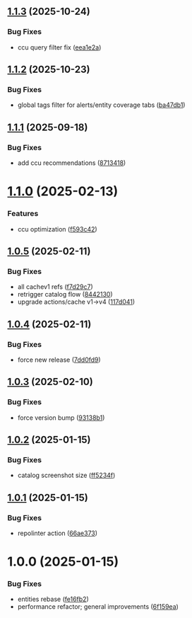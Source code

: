 ## [1.1.3](https://github.com/newrelic/nr1-aqm/compare/v1.1.2...v1.1.3) (2025-10-24)


### Bug Fixes

* ccu query filter fix ([eea1e2a](https://github.com/newrelic/nr1-aqm/commit/eea1e2ab5aa578bb60f539ae6650ff4812590578))

## [1.1.2](https://github.com/newrelic/nr1-aqm/compare/v1.1.1...v1.1.2) (2025-10-23)


### Bug Fixes

* global tags filter for alerts/entity coverage tabs ([ba47db1](https://github.com/newrelic/nr1-aqm/commit/ba47db1edc290653c7e0f28b5690fc0b38d701ab))

## [1.1.1](https://github.com/newrelic/nr1-aqm/compare/v1.1.0...v1.1.1) (2025-09-18)


### Bug Fixes

* add ccu recommendations ([8713418](https://github.com/newrelic/nr1-aqm/commit/8713418912d3d0e9ae45602c9e9148ff6e2a61d8))

# [1.1.0](https://github.com/newrelic/nr1-aqm/compare/v1.0.5...v1.1.0) (2025-02-13)


### Features

* ccu optimization ([f593c42](https://github.com/newrelic/nr1-aqm/commit/f593c42c74e0eaf40b44013c26699137b9ec49f3))

## [1.0.5](https://github.com/newrelic/nr1-aqm/compare/v1.0.4...v1.0.5) (2025-02-11)


### Bug Fixes

* all cachev1 refs ([f7d29c7](https://github.com/newrelic/nr1-aqm/commit/f7d29c7299926ffcce3401f389002d3aaf3eb6cd))
* retrigger catalog flow ([8442130](https://github.com/newrelic/nr1-aqm/commit/84421303864c8838ccb370167d31d5c02aa6238c))
* upgrade actions/cache v1->v4 ([117d041](https://github.com/newrelic/nr1-aqm/commit/117d04191435102fce0f8492ce1ff4608c4b72ef))

## [1.0.4](https://github.com/newrelic/nr1-aqm/compare/v1.0.3...v1.0.4) (2025-02-11)


### Bug Fixes

* force new release ([7dd0fd9](https://github.com/newrelic/nr1-aqm/commit/7dd0fd9d6aaba2b1e201acc24a124d4c1c4d2528))

## [1.0.3](https://github.com/newrelic/nr1-aqm/compare/v1.0.2...v1.0.3) (2025-02-10)


### Bug Fixes

* force version bump ([93138b1](https://github.com/newrelic/nr1-aqm/commit/93138b16373187f205b39f642e8305b85e5b50e6))

## [1.0.2](https://github.com/newrelic/nr1-aqm/compare/v1.0.1...v1.0.2) (2025-01-15)


### Bug Fixes

* catalog screenshot size ([ff5234f](https://github.com/newrelic/nr1-aqm/commit/ff5234f881964b7a05722d8459d57de7508dc6cb))

## [1.0.1](https://github.com/newrelic/nr1-aqm/compare/v1.0.0...v1.0.1) (2025-01-15)


### Bug Fixes

* repolinter action ([66ae373](https://github.com/newrelic/nr1-aqm/commit/66ae373d5dd98e9e3ab9a6470fb35352aadaa5b5))

# 1.0.0 (2025-01-15)


### Bug Fixes

* entities rebase ([fe16fb2](https://github.com/newrelic/nr1-aqm/commit/fe16fb2a0a816c4552ced461b2cd5b8206d5059d))
* performance refactor; general improvements ([6f159ea](https://github.com/newrelic/nr1-aqm/commit/6f159ea29f3450a76b095b6777c535da30c73e8f))
